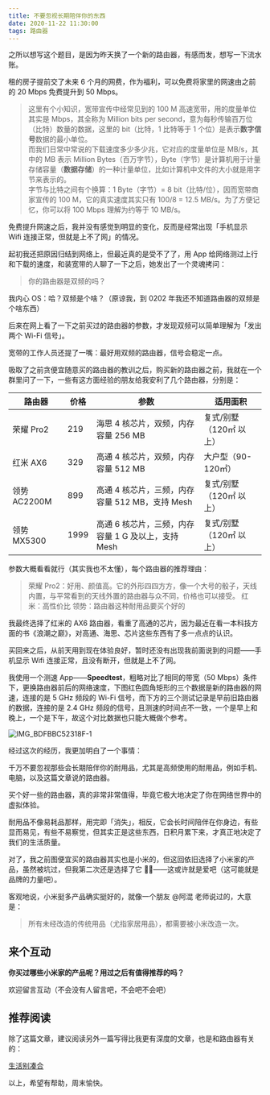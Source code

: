 ```yaml
---
title: 不要忽视长期陪伴你的东西        
date: 2020-11-22 11:30:00    
tags: 路由器           
--- 
```


之所以想写这个题目，是因为昨天换了一个新的路由器，有感而发，想写一下流水账。

租的房子提前交了未来 6 个月的网费，作为福利，可以免费将家里的网速由之前的 20 Mbps 免费提升到 50 Mbps。

> 这里有个小知识，宽带宣传中经常见到的 100 M 高速宽带，用的度量单位其实是 Mbps，其全称为 Million bits per second，意为每秒传输百万位（比特）数量的数据，这里的 bit（比特，1 比特等于 1 个位）是表示**数字信号**数据的最小单位。    
> 而我们日常中常说的下载速度多少多少兆，它对应的度量单位是 MB/s，其中的 MB 表示 Million Bytes（百万字节），Byte（字节）是计算机用于计量存储容量（**数据存储**）的一种计量单位，比如计算机中文件的大小就是用字节来表示的。    
> 字节与比特之间有个换算：1 Byte（字节）= 8 bit（比特/位），因而宽带商家宣传的 100 M，它的真实速度其实只有 100/8 = 12.5 MB/s。为了方便记忆，你可以将 100 Mbps 理解为约等于 10 MB/s。 

免费提升网速之后，我并没有感觉到明显的变化，反而是经常出现「手机显示 Wifi 连接正常，但就是上不了网」的情况。  

起初我还把原因归结到网络上，但最近真的是受不了了，用 App 给网络测过上行和下载的速度，和装宽带的人聊了一下之后，她发出了一个灵魂拷问：  

> 你的路由器是双频的吗？   

我内心 OS：哈？双频是个啥？（原谅我，到 0202 年我还不知道路由器的双频是个啥东西）   

后来在网上看了一下之前买过的路由器的参数，才发现双频可以简单理解为「发出两个 Wi-Fi 信号」。      

宽带的工作人员还提了一嘴：最好用双频的路由器，信号会稳定一点。    

吸取了之前贪便宜随意买的路由器的教训之后，购买新的路由器之前，我就在一个群里问了一下，一些有这方面经验的朋友给我安利了几个路由器，分别是：   

路由器 | 价格 | 参数 | 适用面积
------- | ------ | --------- | ---------
荣耀 Pro2 | 219 | 海思 4 核芯片，双频，内存容量 256 MB | 复式/别墅（120㎡ 以上）
红米 AX6 | 329 | 高通 4 核芯片，双频，内存容量 512 MB  | 大户型（90-120㎡）
领势 AC2200M | 899 | 高通 4 核芯片，三频，内存容量 512 MB，支持 Mesh | 复式/别墅（120㎡ 以上） 
领势 MX5300 | 1999 | 高通 6 核芯片，三频，内存容量 1 G 及以上，支持 Mesh | 复式/别墅（120㎡ 以上）  

参数大概看看就行（其实我也不太懂），每个路由器的推荐理由：

> 荣耀 Pro2：好用、颜值高。它的外形四四方方，像一个大号的骰子，天线内置，与平常看到的天线外置的路由器与众不同，价格也可以接受。
> 红米：高性价比
> 领势：路由器这种耐用品要买个好的

我最终选择了红米的 AX6 路由器，看重了高通的芯片，因为最近在看一本科技方面的书《浪潮之巅》，对高通、海思、芯片这些东西有了多一点点的认识。   

买回来之后，从前天用到现在体验良好，暂时还没有出现我前面说到的问题——手机显示 Wifi 连接正常，且没有断开，但就是上不了网。  

我使用一个测速 App——**Speedtest**，粗略对比了相同的带宽（50 Mbps）条件下，更换路由器前后的网络速度，下图红色圆角矩形的三个数据是新的路由器的网速，连接的是 5 GHz 频段的 Wi-Fi 信号，而下方的三个测试记录是早前旧路由器的数据，连接的是 2.4 GHz 频段的信号，且测速的时间点不一致，一个是早上和晚上，一个是下午，故这个对比数据也只能大概做个参考。

![IMG_BDFBBC52318F-1](http://cdn.penghh.fun/mweb/IMG_BDFBBC52318F-1.jpeg)


经过这次的经历，我更加明白了一个事情：  

千万不要忽视那些会长期陪伴你的耐用品，尤其是高频使用的耐用品，例如手机、电脑，以及这篇文章说的路由器。  

买个好一些的路由器，真的非常非常值得，毕竟它极大地决定了你在网络世界中的虚拟体验。

耐用品不像易耗品那样，用完即「消失」，相反，它会长时间陪伴在你身边，有些显而易见，有些不易察觉，但其实正是这些东西，日积月累下来，才真正地决定了我们的生活质量。  

对了，我之前图便宜买的路由器其实也是小米的，但这回依旧选择了小米家的产品，虽然被坑过，但我第二次还是选择了它 🤦‍♂️——这或许就是爱吧（这可能就是品牌的力量吧）。

客观地说，小米挺多产品确实挺好的，就像一个朋友 @阿混 老师说过的，大意是：  

> 所有未经改造的传统用品（尤指家居用品），都需要被小米改造一次。     

## 来个互动

**你买过哪些小米家的产品呢？用过之后有值得推荐的吗？**

欢迎留言互动（不会没有人留言吧，不会吧不会吧）     

## 推荐阅读

除了这篇文章，建议阅读另外一篇写得比我更有深度的文章，也是和路由器有关的：

[生活别凑合](https://mp.weixin.qq.com/s/maj5c6ePqYyilqc2oUsHzA)  

以上，希望有帮助，周末愉快。    

